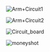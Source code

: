 ![Arm+Circuit1](https://user-images.githubusercontent.com/44120038/63556317-f35f5700-c509-11e9-9ba9-f3b160117e9b.png)

![Arm+Circuit2](https://user-images.githubusercontent.com/44120038/63556334-05d99080-c50a-11e9-998d-c1e7b3e77f45.png)

![Circuit_board](https://user-images.githubusercontent.com/44120038/63556345-0ffb8f00-c50a-11e9-99c3-1eec4b4e5193.png)

![moneyshot](https://user-images.githubusercontent.com/44120038/63556353-1be75100-c50a-11e9-9b52-043fd3c708ef.png)
